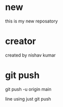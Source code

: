 # new
this is my new reposatory

# creator
created by nishav kumar

# git push

git push -u origin main 

line using just git push
